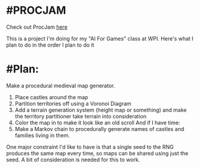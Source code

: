 # \#PROCJAM
Check out ProcJam [here](http://www.procjam.com/)

This is a project I'm doing for my "AI For Games" class at WPI. Here's what I plan to do in the order I plan to do it

# #Plan:
Make a procedural medieval map generator. 
1. Place castles around the map
2. Partition territories off using a Voronoi Diagram
3. Add a terrain generation system (height map or something) and make the territory partitioner take terrain into consideration
4. Color the map in to make it look like an old scroll
And if I have time:
5. Make a Markov chain to procedurally generate names of castles and families living in them. 

One major constraint I'd like to have is that a single seed to the RNG produces the same map every time, so maps can be shared using just the seed. A bit of consideration is needed for this to work.
